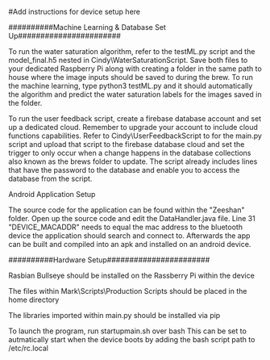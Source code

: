#Add instructions for device setup here


##########Machine Learning & Database Set Up#######################

To run the water saturation algorithm, refer to the testML.py script and the model_final.h5 nested in Cindy\WaterSaturationScript. Save both files to your dedicated Raspberry Pi along with creating a folder in the same path to house where the image inputs should be saved to during the brew. To run the machine learning, type python3 testML.py and it should automatically the algorithm and predict the water saturation labels for the images saved in the folder.

To run the user feedback script, create a firebase database account and set up a dedicated cloud. Remember to upgrade your account to include cloud functions capabilities. Refer to Cindy\UserFeedbackScript to for the main.py script and upload that script to the firebase database cloud and set the trigger to only occur when a change happens in the database collections also known as the brews folder to update. The script already includes lines that have the password to the database and enable you to access the database from the script.

Android Application Setup

The source code for the application can be found within the "Zeeshan" folder. Open up the source code and edit the DataHandler.java file. Line 31 "DEVICE_MACADDR" needs to equal the mac address to the bluetooth device the application should search and connect to. Afterwards the app can be built and compiled into an apk and installed on an android device. 

##########Hardware Setup#######################

Rasbian Bullseye should be installed on the Rassberry Pi within the device

The files within Mark\Scripts\Production Scripts should be placed in the home directory

The libraries imported within main.py should be installed via pip

To launch the program, run startupmain.sh over bash
This can be set to autmatically start when the device boots by adding the bash script path to /etc/rc.local



